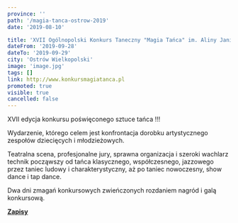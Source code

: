 ```yaml
---
province: ''
path: '/magia-tanca-ostrow-2019'
date: '2019-08-10'

title: 'XVII Ogólnopolski Konkurs Taneczny "Magia Tańca" im. Aliny Janikowskiej'
dateFrom: '2019-09-28'
dateTo: '2019-09-29'
city: 'Ostrów Wielkopolski'
image: 'image.jpg'
tags: []
link: http://www.konkursmagiatanca.pl
promoted: true
visible: true
cancelled: false
---
```

XVII edycja konkursu poświęconego sztuce tańca !!!

Wydarzenie, którego celem jest konfrontacja dorobku artystycznego 
zespołów dziecięcych i młodzieżowych.

Teatralna scena, profesjonalne jury, sprawna organizacja i szeroki 
wachlarz technik począwszy od tańca klasycznego, współczesnego, 
jazzowego przez taniec ludowy i charakterystyczny, aż po taniec 
nowoczesny, show dance i tap dance.

Dwa dni zmagań konkursowych zwieńczonych rozdaniem nagród i galą 
konkursową. 

**[Zapisy](https://moja.kartazgloszen.pl)**